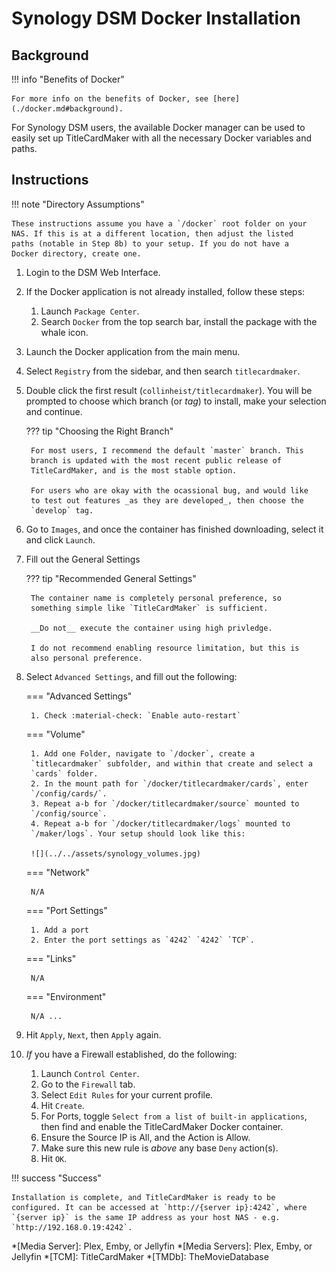 # Synology DSM Docker Installation
## Background
!!! info "Benefits of Docker"

    For more info on the benefits of Docker, see [here](./docker.md#background).

For Synology DSM users, the available Docker manager can be used to
easily set up TitleCardMaker with all the necessary Docker variables and
paths.

## Instructions

!!! note "Directory Assumptions"

    These instructions assume you have a `/docker` root folder on your
    NAS. If this is at a different location, then adjust the listed
    paths (notable in Step 8b) to your setup. If you do not have a
    Docker directory, create one.

1. Login to the DSM Web Interface.
2. If the Docker application is not already installed, follow these steps:

    1. Launch `Package Center`.
    2. Search `Docker` from the top search bar, install the package with
    the whale icon.

3. Launch the Docker application from the main menu.
4. Select `Registry` from the sidebar, and then search `titlecardmaker`.
5. Double click the first result (`collinheist/titlecardmaker`). You
will be prompted to choose which branch (or _tag_) to install,
make your selection and continue.

    ??? tip "Choosing the Right Branch"

        For most users, I recommend the default `master` branch. This
        branch is updated with the most recent public release of
        TitleCardMaker, and is the most stable option.

        For users who are okay with the ocassional bug, and would like
        to test out features _as they are developed_, then choose the
        `develop` tag.

6. Go to `Images`, and once the container has finished downloading,
select it and click `Launch`.
7. Fill out the General Settings

    ??? tip "Recommended General Settings"

        The container name is completely personal preference, so
        something simple like `TitleCardMaker` is sufficient.

        __Do not__ execute the container using high privledge.

        I do not recommend enabling resource limitation, but this is
        also personal preference.

8. Select `Advanced Settings`, and fill out the following:

    === "Advanced Settings"

        1. Check :material-check: `Enable auto-restart`

    === "Volume"
    
        1. Add one Folder, navigate to `/docker`, create a
        `titlecardmaker` subfolder, and within that create and select a
        `cards` folder.
        2. In the mount path for `/docker/titlecardmaker/cards`, enter
        `/config/cards/`.
        3. Repeat a-b for `/docker/titlecardmaker/source` mounted to
        `/config/source`.
        4. Repeat a-b for `/docker/titlecardmaker/logs` mounted to
        `/maker/logs`. Your setup should look like this:

        ![](../../assets/synology_volumes.jpg)

    === "Network"

        N/A

    === "Port Settings"

        1. Add a port
        2. Enter the port settings as `4242` `4242` `TCP`.

    === "Links"

        N/A

    === "Environment"

        N/A ...

9. Hit `Apply`, `Next`, then `Apply` again.
10. _If_ you have a Firewall established, do the following:

    1. Launch `Control Center`.
    2. Go to the `Firewall` tab.
    3. Select `Edit Rules` for your current profile.
    4. Hit `Create`.
    5. For Ports, toggle `Select from a list of built-in applications`,
    then find and enable the TitleCardMaker Docker container.
    6. Ensure the Source IP is All, and the Action is Allow.
    7. Make sure this new rule is _above_ any base `Deny` action(s).
    8. Hit `OK`.

!!! success "Success"

    Installation is complete, and TitleCardMaker is ready to be
    configured. It can be accessed at `http://{server ip}:4242`, where
    `{server ip}` is the same IP address as your host NAS - e.g.
    `http://192.168.0.19:4242`.

*[Media Server]: Plex, Emby, or Jellyfin
*[Media Servers]: Plex, Emby, or Jellyfin
*[TCM]: TitleCardMaker
*[TMDb]: TheMovieDatabase